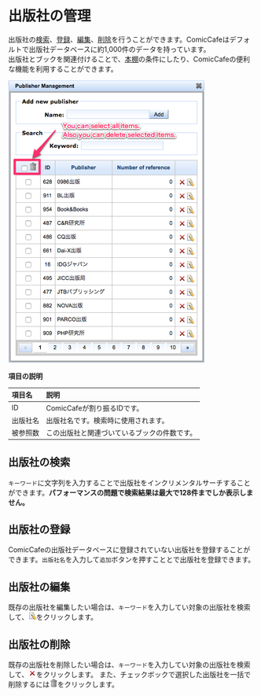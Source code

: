 # 出版社の管理
出版社の[検索](#search)、[登録](#register)、[編集](#update)、[削除](#delete)を行うことができます。ComicCafeはデフォルトで出版社データベースに約1,000件のデータを持っています。  
出版社とブックを関連付けることで、[本棚](../../Client/BasicOperations/Bookshelf.mkd)の条件にしたり、ComicCafeの便利な機能を利用することができます。

<img src='https://raw.githubusercontent.com/burton999dev/ComicCafeHelp/master/images/en/server/Publisher.png'/>


**項目の説明**
    
|項目名|説明|
|:-----------|:------------|
ID|ComicCafeが割り振るIDです。
出版社名|出版社名です。検索時に使用されます。
被参照数|この出版社と関連づいているブックの件数です。

## <a name ="search">出版社の検索</a>
`キーワード`に文字列を入力することで出版社をインクリメンタルサーチすることができます。**パフォーマンスの問題で検索結果は最大で128件までしか表示しません。**

## <a name ="register">出版社の登録</a>
ComicCafeの出版社データベースに登録されていない出版社を登録することができます。`出版社名`を入力して`追加`ボタンを押すこととで出版社を登録できます。

## <a name ="update">出版社の編集</a>
既存の出版社を編集したい場合は、`キーワード`を入力してい対象の出版社を検索して、![](https://raw.githubusercontent.com/burton999dev/ComicCafeHelp/master/images/server/icon/edit.gif)をクリックします。

## <a name ="delete">出版社の削除</a>
既存の出版社を削除したい場合は、`キーワード`を入力してい対象の出版社を検索して、![](https://raw.githubusercontent.com/burton999dev/ComicCafeHelp/master/images/server/icon/delete.gif)をクリックします。
また、チェックボックで選択した出版社を一括で削除するには![](https://raw.githubusercontent.com/burton999dev/ComicCafeHelp/master/images/server/icon/trash.png)をクリックします。
